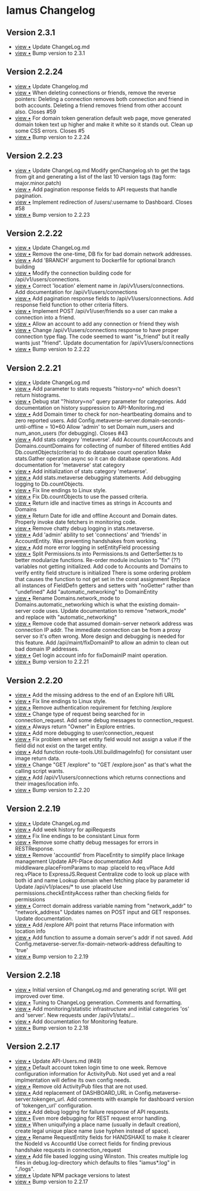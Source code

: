 # Iamus Changelog
## Version 2.3.1

<ul>
<li><a href="http://github.com/kasenvr/Iamus/commit/a0edba9f67e250ba5d1b8ad5c758bd17d4981af3">view &bull;</a> Update ChangeLog.md</li> 
<li><a href="http://github.com/kasenvr/Iamus/commit/ffe9c154e709e5138c3afaa7377b448abac81354">view &bull;</a> Bump version to 2.3.1</li> 
</ul>

## Version 2.2.24

<ul>
<li><a href="http://github.com/kasenvr/Iamus/commit/f59619261cfa874be2c3cd5f436def099040dde8">view &bull;</a> Update Changelog.md</li> 
<li><a href="http://github.com/kasenvr/Iamus/commit/7ec03825c70af2f85ff569c38a59a0c77dca242c">view &bull;</a> When deleting connections or friends, remove the reverse pointers:     Deleting a connection removes both connection and friend in both accounts.     Deleting a friend removes friend from other account also. Closes #59</li> 
<li><a href="http://github.com/kasenvr/Iamus/commit/c0ca649c6b97915662597363785cf3ceeae85d2e">view &bull;</a> For domain token generation default web page, move generated domain     token text up higher and make it white so it stands out. Clean up some CSS errors. Closes #5</li> 
<li><a href="http://github.com/kasenvr/Iamus/commit/53ac8b06c950adeab17901476c2054c68315e49b">view &bull;</a> Bump version to 2.2.24</li> 
</ul>

## Version 2.2.23

<ul>
<li><a href="http://github.com/kasenvr/Iamus/commit/1c51ba8f46832f70551d2802422cbb91c20a681d">view &bull;</a> Update ChangeLog.md Modify genChangelog.sh to get the tags from git and generating a list     of the last 10 version tags (tag form: major.minor.patch)</li> 
<li><a href="http://github.com/kasenvr/Iamus/commit/db36bccf9dd965cc66940ff839596249d94abe14">view &bull;</a> Add pagination response fields to API requests that handle pagination.</li> 
<li><a href="http://github.com/kasenvr/Iamus/commit/2b01b6bad64d0a7ceeb141befd5f6b0fb41db198">view &bull;</a> Implement redirection of /users/:username to Dashboard. Closes #58</li> 
<li><a href="http://github.com/kasenvr/Iamus/commit/4dcab7bbcbf4bf5bb2f02143c541fe88b9abe3ac">view &bull;</a> Bump version to 2.2.23</li> 
</ul>

## Version 2.2.22

<ul>
<li><a href="http://github.com/kasenvr/Iamus/commit/9e98dc82bb0fab9ae2b0ffa3e58111de024ba1cb">view &bull;</a> Update ChangeLog.md</li> 
<li><a href="http://github.com/kasenvr/Iamus/commit/650824f948c3d905ebc2242147d32364b0170914">view &bull;</a> Remove the one-time, DB fix for bad domain network addresses.</li> 
<li><a href="http://github.com/kasenvr/Iamus/commit/4e81b42308fb55b78d6b6a4fd625d0f9917b0ed7">view &bull;</a> Add 'BRANCH' argument to Dockerfile for optional branch building</li> 
<li><a href="http://github.com/kasenvr/Iamus/commit/cfdaf535927a3d02a03d547fa7e7c24284bd9ddd">view &bull;</a> Modify the connection building code for /api/v1/users/connections.</li> 
<li><a href="http://github.com/kasenvr/Iamus/commit/e4a58caca81fbd274e919591c219ddcc508baf01">view &bull;</a> Correct 'location' element name in /api/v1/users/connections. Add documentation for /api/v1/users/connections</li> 
<li><a href="http://github.com/kasenvr/Iamus/commit/44a371d26d2564308e2654c9db9318291da6fea6">view &bull;</a> Add pagination response fields to /api/v1/users/connections. Add response field function to other criteria filters.</li> 
<li><a href="http://github.com/kasenvr/Iamus/commit/292681ac5e7e41dbdb0451714eaca27e9bbc663f">view &bull;</a> Implement POST /api/v1/user/friends so a user can make a connection into a friend.</li> 
<li><a href="http://github.com/kasenvr/Iamus/commit/b3776e16c969bf5328dbb7f524d0c845166d5cdb">view &bull;</a> Allow an account to add any connection or friend they wish</li> 
<li><a href="http://github.com/kasenvr/Iamus/commit/24c9c956fffd1db523f9f232ec42c3dbb0f69144">view &bull;</a> Change /api/v1/users/connections response to have proper connection type flag.     The code seemed to want "is_friend" but it really wants just "friend". Update documentation for /api/v1/users/connections</li> 
<li><a href="http://github.com/kasenvr/Iamus/commit/8ddfdab9df65206edfb927ba25b7fe3c939088c5">view &bull;</a> Bump version to 2.2.22</li> 
</ul>

## Version 2.2.21

<ul>
<li><a href="http://github.com/kasenvr/Iamus/commit/55271bbe7b37e7b5c9aae9fa8f30f0f4256fa351">view &bull;</a> Update ChangeLog.md</li> 
<li><a href="http://github.com/kasenvr/Iamus/commit/a64ea50eccdae4001d362b7523bc8caeb391c7b3">view &bull;</a> Add parameter to stats requests "history=no" which doesn't return histograms.</li> 
<li><a href="http://github.com/kasenvr/Iamus/commit/c124e8548d2e13f00999d1615ea52e5d72230ffa">view &bull;</a> Debug stat "?history=no" query parameter for categories. Add documentation on history suppression to API-Monitoring.md</li> 
<li><a href="http://github.com/kasenvr/Iamus/commit/a59452440edc2c93dd792b080395a8e9238d25f7">view &bull;</a> Add Domain timer to check for non-heartbeating domains and to zero reported users. Add Config.metaverse-server.domain-seconds-until-offline = 10*60 Allow 'admin' to set Domain num_users and num_anon_users (for debugging). Closes #43</li> 
<li><a href="http://github.com/kasenvr/Iamus/commit/fe70496ad98d0816c57097f7910cfe7d68ba501b">view &bull;</a> Add stats category 'metaverse'. Add Accounts.countAccouts and Domains.countDomains for collecting of number of filtered entities     Add Db.countObjects(criteria) to do database count operation Make stats.Gather operation async so it can do database operations. Add documentation for 'metaverse' stat category</li> 
<li><a href="http://github.com/kasenvr/Iamus/commit/918ae7717f7131e22e624570708490a1f8cf1c24">view &bull;</a> Add initialization of stats category 'metaverse'.</li> 
<li><a href="http://github.com/kasenvr/Iamus/commit/259c4d6fbcbef43e90e716ed4744940607d33d84">view &bull;</a> Add stats.metaverse debugging statements. Add debugging logging to Db.countObjects.</li> 
<li><a href="http://github.com/kasenvr/Iamus/commit/4296b939a4af475adec3ceab988c3042d185a01a">view &bull;</a> Fix line endings to Linux style.</li> 
<li><a href="http://github.com/kasenvr/Iamus/commit/9ff50dea5b5fb41c584ca732c005896db0885292">view &bull;</a> Fix Db.countObjects to use the passed criteria.</li> 
<li><a href="http://github.com/kasenvr/Iamus/commit/b6f928c07628f820ab35062fe1b31de7fa44a6ee">view &bull;</a> Return idle and inactive times as strings in Accounts and Domains</li> 
<li><a href="http://github.com/kasenvr/Iamus/commit/a7be99a9052988c41261cfcdaed1765889d10493">view &bull;</a> Return Date for idle and offline Account and Domain dates. Properly invoke date fetchers in monitoring code.</li> 
<li><a href="http://github.com/kasenvr/Iamus/commit/55c7c5da8699e2e4cf45380337a2d07de5b65000">view &bull;</a> Remove chatty debug logging in stats.metaverse.</li> 
<li><a href="http://github.com/kasenvr/Iamus/commit/548ed92935d7faf8d4ebc062fe0301a811c7af0d">view &bull;</a> Add 'admin' ability to set 'connections' and 'friends' in AccountEntity.     Was preventing handshakes from working.</li> 
<li><a href="http://github.com/kasenvr/Iamus/commit/da160e075b345fd24b960b8210367343816d6341">view &bull;</a> Add more error logging in setEntityField processing</li> 
<li><a href="http://github.com/kasenvr/Iamus/commit/2928148e8962b57e0d2be65f7b1d4c8f1e69d463">view &bull;</a> Split Permissions.ts into Permissions.ts and GetterSetter.ts to better modularize functions. Re-order module inclusion to "fix" (??) variables not getting initialized. Add code to Accounts and Domains to verify entity field structure is initialized     There is some ordering problem that causes the function to not get set in the const assignment Replace all instances of FieldDefn getters and setters with "noGetter" rather than "undefined" Add "automatic_networking" to DomainEntity</li> 
<li><a href="http://github.com/kasenvr/Iamus/commit/ec220c27add73c30d581d1ad6e0bd1c3f03a62e3">view &bull;</a> Rename Domains.network_mode to Domains.automatic_networking which is     what the existing domain-server code uses. Update documentation to remove "network_mode" and replace with "automatic_networking"</li> 
<li><a href="http://github.com/kasenvr/Iamus/commit/f58fdefbc47f37f9bcdaf314d14c970b4c358b17">view &bull;</a> Remove code that assumed domain-server network address was connection IP addr.     The immediate connection can be from a proxy server so it's often wrong.     More design and debugging is needed for this feature. Add /api/maint/fixDomainIP to allow an admin to clean out bad domain IP addresses.</li> 
<li><a href="http://github.com/kasenvr/Iamus/commit/9cd564701196f3b5fe118003b25bbe0c897c5135">view &bull;</a> Get login account info for fixDomainIP maint operation.</li> 
<li><a href="http://github.com/kasenvr/Iamus/commit/b515cd2c546dce221747410484e9415a4eb4be29">view &bull;</a> Bump version to 2.2.21</li> 
</ul>

## Version 2.2.20

<ul>
<li><a href="http://github.com/kasenvr/Iamus/commit/bcba27784d37f4d7190a7b67f6b7ec4250715881">view &bull;</a> Add the missing address to the end of an Explore hifi URL</li> 
<li><a href="http://github.com/kasenvr/Iamus/commit/a2b8737f327f9cac359db53d481ec36221b66bfd">view &bull;</a> Fix line endings to Linux style.</li> 
<li><a href="http://github.com/kasenvr/Iamus/commit/6517cb89b740779ca5532bcd975b9f0f9f729b39">view &bull;</a> Remove authentication requirement for fetching /explore</li> 
<li><a href="http://github.com/kasenvr/Iamus/commit/facd94a32b11d9fd9df99c2b6ec8b70e1c28aacb">view &bull;</a> Change type of request being searched for in connection_request. Add some debug messages to connection_request.</li> 
<li><a href="http://github.com/kasenvr/Iamus/commit/b59c6ec0994ed9eef117e846b40e33d527e1b000">view &bull;</a> Always return "Owner" in Explore entries.</li> 
<li><a href="http://github.com/kasenvr/Iamus/commit/ff55e37fa4ebf8044de3247324786de00344eca6">view &bull;</a> Add more debugging to user/connection_request</li> 
<li><a href="http://github.com/kasenvr/Iamus/commit/e359e51dbe3e0cb78bf3145c1ec74dd853dfbaac">view &bull;</a> Fix problem where set entity field would not assign a value if the     field did not exist on the target entity.</li> 
<li><a href="http://github.com/kasenvr/Iamus/commit/708e24542aa6680e8de679719267a2bb8e1380e7">view &bull;</a> Add function route-tools.Util.buildImageInfo() for consistant user image return data.</li> 
<li><a href="http://github.com/kasenvr/Iamus/commit/cd3c1cf57c2fa644d99787d08384e3ad166bfe3e">view &bull;</a> Change "GET /explore" to "GET /explore.json" as that's what the calling     script wants.</li> 
<li><a href="http://github.com/kasenvr/Iamus/commit/519f918ff0d5449fc042414659a415cd33c4f23f">view &bull;</a> Add /api/v1/users/connections which returns connections and their images/location info.</li> 
<li><a href="http://github.com/kasenvr/Iamus/commit/f6b15d8e749f748c5e1265b573229da35bac9ab2">view &bull;</a> Bump version to 2.2.20</li> 
</ul>

## Version 2.2.19

<ul>
<li><a href="http://github.com/kasenvr/Iamus/commit/76fd7ffc1ef865f8913daa8bf4c088ab76225653">view &bull;</a> Update ChangeLog.md</li> 
<li><a href="http://github.com/kasenvr/Iamus/commit/6fc75b342899ab69fe330f9449bc86ee23145b21">view &bull;</a> Add week history for apiRequests</li> 
<li><a href="http://github.com/kasenvr/Iamus/commit/ead079973b6918de016abb05697b6056c427b80c">view &bull;</a> Fix line endings to be consistant Linux form</li> 
<li><a href="http://github.com/kasenvr/Iamus/commit/48e048fd3e3e97a027bf7202f3994c50e170371b">view &bull;</a> Remove some chatty debug messages for errors in RESTResponse.</li> 
<li><a href="http://github.com/kasenvr/Iamus/commit/36c6a25c16246cedb7e05ce51d6232567ea80808">view &bull;</a> Remove 'accountId' from PlaceEntity to simplify place linkage management     Update API-Place documentation Add middleware.placeFromParams to map :placeId to req.vPlace     Add req.vPlace to ExpressJS.Request     Centralize code to look up place with both id and name     Lookup domain when fetching place by parameter id Update /api/v1/places/* to use :placeId     Use permissions.checkEntityAccess rather than checking fields for permissions</li> 
<li><a href="http://github.com/kasenvr/Iamus/commit/8da9cc25998042e4cad5279bb0e9754d637c1066">view &bull;</a> Correct domain address variable naming from "network_addr" to "network_address"     Updates names on POST input and GET responses.     Update documentation.</li> 
<li><a href="http://github.com/kasenvr/Iamus/commit/357bf894d90b2bbfa34a0f143b35aa31a86eec54">view &bull;</a> Add /explore API point that returns Place information with location info</li> 
<li><a href="http://github.com/kasenvr/Iamus/commit/e5099e082c996dd0406b8782e20f5286fa6e9f07">view &bull;</a> Add function to assume a domain server's addr if not saved.     Add Config.metaverse-server.fix-domain-network-address defaulting to 'true'</li> 
<li><a href="http://github.com/kasenvr/Iamus/commit/7a28811715fc72ab7cfe3cbe274bfbf4d15578e8">view &bull;</a> Bump version to 2.2.19</li> 
</ul>

## Version 2.2.18

<ul>
<li><a href="http://github.com/kasenvr/Iamus/commit/379f3a5a2e1348b1b6874ac4cf1b963c81b34bf6">view &bull;</a> Initial version of ChangeLog.md and generating script.     Will get improved over time.</li> 
<li><a href="http://github.com/kasenvr/Iamus/commit/104d6ea7c86405cc62bc4ab26b32374176c228ba">view &bull;</a> Tuning to ChangeLog generation. Comments and formatting.</li> 
<li><a href="http://github.com/kasenvr/Iamus/commit/8c113716027c141a08e3f59da439b11496332581">view &bull;</a> Add monitoring/statistic infrastructure and initial categories 'os' and 'server'.     New requests under /api/v1/stats/...</li> 
<li><a href="http://github.com/kasenvr/Iamus/commit/dbec702e1e21f09e9c7c30874bd2343735c5ae97">view &bull;</a> Add documentation for Monitoring feature.</li> 
<li><a href="http://github.com/kasenvr/Iamus/commit/5f5ea9a427a3dfcce1a32df34178476cb5993f17">view &bull;</a> Bump version to 2.2.18</li> 
</ul>

## Version 2.2.17

<ul>
<li><a href="http://github.com/kasenvr/Iamus/commit/8ed88fe10cdb65607e25270df1ff9bf32da98cd7">view &bull;</a> Update API-Users.md (#49)</li> 
<li><a href="http://github.com/kasenvr/Iamus/commit/c7fdb942cb642995c2217d20409f226caf1be578">view &bull;</a> Default account token login time to one week. Remove configuration information for ActivityPub.     Not used yet and a real implmentation will define its own config needs.</li> 
<li><a href="http://github.com/kasenvr/Iamus/commit/3a5939ad5ffa858eda8c7c057e6701144955ba2f">view &bull;</a> Remove old ActivityPub files that are not used.</li> 
<li><a href="http://github.com/kasenvr/Iamus/commit/d393e95516df65b4f7fbc6151b9cefe7d9cc33da">view &bull;</a> Add replacement of DASHBOARD_URL in Config.metaverse-server.tokengen_url. Add comments with example for dashboard version of 'tokengen_url' configuration.</li> 
<li><a href="http://github.com/kasenvr/Iamus/commit/3dd4edcf3fee2f5ee17d0d1dc4e69de53c695dca">view &bull;</a> Add debug logging for failure response of API requests.</li> 
<li><a href="http://github.com/kasenvr/Iamus/commit/856a039d6e6e6539ee435995e5dba722399c71ed">view &bull;</a> Even more debugging for REST request error handling.</li> 
<li><a href="http://github.com/kasenvr/Iamus/commit/0f7b00b089a0deec6db91e31a0b3010555df00b0">view &bull;</a> When uniquifying a place name (usually in default creation), create     legal unique place name (use hyphen instead of space).</li> 
<li><a href="http://github.com/kasenvr/Iamus/commit/62e7a4db15a4a22843134cbf9ae829c5bc412db3">view &bull;</a> Rename RequestEntity fields for HANDSHAKE to make it clearer the NodeId vs AccountId Use correct fields for finding previous handshake requests in connection_request</li> 
<li><a href="http://github.com/kasenvr/Iamus/commit/5c476fc4d903808ed0b04496e822e5621b30b129">view &bull;</a> Add file based logging using Winston.     This creates multiple log files in debug.log-directory which     defaults to files "iamus*.log" in "./logs".</li> 
<li><a href="http://github.com/kasenvr/Iamus/commit/daf95f4cf825480c66751f5e68a0262cf69d622f">view &bull;</a> Update NPM package versions to latest</li> 
<li><a href="http://github.com/kasenvr/Iamus/commit/1a7777deef66392e45739c372e4131438855b6d5">view &bull;</a> Bump version to 2.2.17</li> 
</ul>

